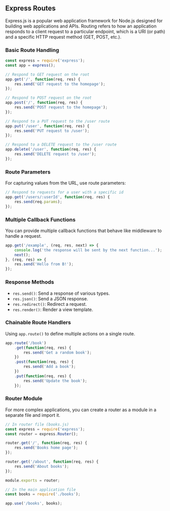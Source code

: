 ## Express Routes

Express.js is a popular web application framework for Node.js designed for building web applications and APIs. Routing refers to how an application responds to a client request to a particular endpoint, which is a URI (or path) and a specific HTTP request method (GET, POST, etc.).

### Basic Route Handling

```javascript
const express = require('express'); 
const app = express();

// Respond to GET request on the root
app.get('/', function(req, res) {
    res.send('GET request to the homepage');
});

// Respond to POST request on the root
app.post('/', function(req, res) {
    res.send('POST request to the homepage');
});

// Respond to a PUT request to the /user route
app.put('/user', function(req, res) {
    res.send('PUT request to /user');
});

// Respond to a DELETE request to the /user route
app.delete('/user', function(req, res) {
    res.send('DELETE request to /user');
});
```

### Route Parameters

For capturing values from the URL, use route parameters:

```javascript
// Respond to requests for a user with a specific id
app.get('/users/:userId', function(req, res) {
    res.send(req.params);
});
```

### Multiple Callback Functions

You can provide multiple callback functions that behave like middleware to handle a request.

```javascript
app.get('/example', (req, res, next) => {
    console.log('the response will be sent by the next function...');
    next();
}, (req, res) => {
    res.send('Hello from B!');
});
```

### Response Methods

- `res.send()`: Send a response of various types.
- `res.json()`: Send a JSON response.
- `res.redirect()`: Redirect a request.
- `res.render()`: Render a view template.

### Chainable Route Handlers

Using `app.route()` to define multiple actions on a single route.

```javascript
app.route('/book')
    .get(function(req, res) {
        res.send('Get a random book');
    })
    .post(function(req, res) {
        res.send('Add a book');
    })
    .put(function(req, res) {
        res.send('Update the book');
    });
```

### Router Module

For more complex applications, you can create a router as a module in a separate file and import it.

```javascript
// In router file (books.js)
const express = require('express');
const router = express.Router();

router.get('/', function(req, res) {
    res.send('Books home page');
});

router.get('/about', function(req, res) {
    res.send('About books');
});

module.exports = router;

// In the main application file
const books = require('./books');

app.use('/books', books);
```